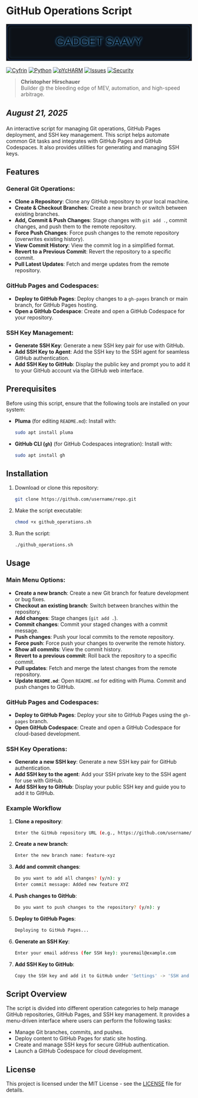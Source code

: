 # GitHub Operations Script

![GADGET SAAVY banner](https://raw.githubusercontent.com/74Thirsty/74Thirsty/main/assets/banner.svg)


[![Cyfrin](https://img.shields.io/badge/Cyfrin-Audit%20Ready-005030?logo=shield&labelColor=F47321)](https://www.cyfrin.io/)
[![Python](https://img.shields.io/badge/Python-3.11-003057?logo=python&labelColor=B3A369)](https://www.python.org/)
[![pYcHARM](https://img.shields.io/badge/Built%20with-PyCharm-782F40?logo=pycharm&logoColor=CEB888)](https://www.jetbrains.com/pycharm/)
[![Issues](https://img.shields.io/github/issues/74Thirsty/gitHelper.svg?color=hotpink&labelColor=brightgreen)](https://github.com/74Thirsty/gitHelper/issues)
[![Security](https://img.shields.io/badge/encryption-AES--256-orange.svg?color=13B5EA&labelColor=9EA2A2)]()

> <p><strong>Christopher Hirschauer</strong><br>
> Builder @ the bleeding edge of MEV, automation, and high-speed arbitrage.<br>
<em>August 21, 2025</em></p>
---


An interactive script for managing Git operations, GitHub Pages deployment, and SSH key management. This script helps automate common Git tasks and integrates with GitHub Pages and GitHub Codespaces. It also provides utilities for generating and managing SSH keys.

## Features

### General Git Operations:

* **Clone a Repository**: Clone any GitHub repository to your local machine.
* **Create & Checkout Branches**: Create a new branch or switch between existing branches.
* **Add, Commit & Push Changes**: Stage changes with `git add .`, commit changes, and push them to the remote repository.
* **Force Push Changes**: Force push changes to the remote repository (overwrites existing history).
* **View Commit History**: View the commit log in a simplified format.
* **Revert to a Previous Commit**: Revert the repository to a specific commit.
* **Pull Latest Updates**: Fetch and merge updates from the remote repository.

### GitHub Pages and Codespaces:

* **Deploy to GitHub Pages**: Deploy changes to a `gh-pages` branch or main branch, for GitHub Pages hosting.
* **Open a GitHub Codespace**: Create and open a GitHub Codespace for your repository.

### SSH Key Management:

* **Generate SSH Key**: Generate a new SSH key pair for use with GitHub.
* **Add SSH Key to Agent**: Add the SSH key to the SSH agent for seamless GitHub authentication.
* **Add SSH Key to GitHub**: Display the public key and prompt you to add it to your GitHub account via the GitHub web interface.

## Prerequisites

Before using this script, ensure that the following tools are installed on your system:

* **Pluma** (for editing `README.md`):
  Install with:

  ```bash
  sudo apt install pluma
  ```

* **GitHub CLI (`gh`)** (for GitHub Codespaces integration):
  Install with:

  ```bash
  sudo apt install gh
  ```

## Installation

1. Download or clone this repository:

   ```bash
   git clone https://github.com/username/repo.git
   ```

2. Make the script executable:

   ```bash
   chmod +x github_operations.sh
   ```

3. Run the script:

   ```bash
   ./github_operations.sh
   ```

## Usage

### Main Menu Options:

* **Create a new branch**: Create a new Git branch for feature development or bug fixes.
* **Checkout an existing branch**: Switch between branches within the repository.
* **Add changes**: Stage changes (`git add .`).
* **Commit changes**: Commit your staged changes with a commit message.
* **Push changes**: Push your local commits to the remote repository.
* **Force push**: Force push your changes to overwrite the remote history.
* **Show all commits**: View the commit history.
* **Revert to a previous commit**: Roll back the repository to a specific commit.
* **Pull updates**: Fetch and merge the latest changes from the remote repository.
* **Update `README.md`**: Open `README.md` for editing with Pluma. Commit and push changes to GitHub.

### GitHub Pages and Codespaces:

* **Deploy to GitHub Pages**: Deploy your site to GitHub Pages using the `gh-pages` branch.
* **Open GitHub Codespace**: Create and open a GitHub Codespace for cloud-based development.

### SSH Key Operations:

* **Generate a new SSH key**: Generate a new SSH key pair for GitHub authentication.
* **Add SSH key to the agent**: Add your SSH private key to the SSH agent for use with GitHub.
* **Add SSH key to GitHub**: Display your public SSH key and guide you to add it to GitHub.

### Example Workflow

1. **Clone a repository**:

   ```bash
   Enter the GitHub repository URL (e.g., https://github.com/username/repo.git): https://github.com/username/repo.git
   ```

2. **Create a new branch**:

   ```bash
   Enter the new branch name: feature-xyz
   ```

3. **Add and commit changes**:

   ```bash
   Do you want to add all changes? (y/n): y
   Enter commit message: Added new feature XYZ
   ```

4. **Push changes to GitHub**:

   ```bash
   Do you want to push changes to the repository? (y/n): y
   ```

5. **Deploy to GitHub Pages**:

   ```bash
   Deploying to GitHub Pages...
   ```

6. **Generate an SSH Key**:

   ```bash
   Enter your email address (for SSH key): youremail@example.com
   ```

7. **Add SSH Key to GitHub**:

   ```bash
   Copy the SSH key and add it to GitHub under 'Settings' -> 'SSH and GPG keys'.
   ```

## Script Overview

The script is divided into different operation categories to help manage GitHub repositories, GitHub Pages, and SSH key management. It provides a menu-driven interface where users can perform the following tasks:

* Manage Git branches, commits, and pushes.
* Deploy content to GitHub Pages for static site hosting.
* Create and manage SSH keys for secure GitHub authentication.
* Launch a GitHub Codespace for cloud development.

## License

This project is licensed under the MIT License - see the [LICENSE](LICENSE) file for details.
